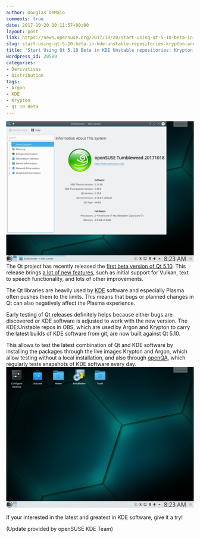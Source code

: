 ```yaml
---
author: Douglas DeMaio
comments: true
date: 2017-10-20 10:11:57+00:00
layout: post
link: https://news.opensuse.org/2017/10/20/start-using-qt-5-10-beta-in-kde-unstable-repositories-krypton-and-argon/
slug: start-using-qt-5-10-beta-in-kde-unstable-repositories-krypton-and-argon
title: 'Start Using Qt 5.10 Beta in KDE Unstable repositories: Krypton and Argon'
wordpress_id: 20589
categories:
- Derivatives
- Distribution
tags:
- Argon
- KDE
- Krypton
- QT 10 Beta
---
```


![](/wp-content/uploads/2017/10/krypton-2.png)The Qt project has recently released the [first beta version of Qt 5.10](http://blog.qt.io/blog/2017/10/09/qt-5-10-beta-released/). This release brings [a lot of new features](https://wiki.qt.io/New_Features_in_Qt_5.10), such as initial support for Vulkan, text to speech functionality, and lots of other improvements.

The Qt libraries are heavily used by [KDE](https://www.kde.org/) software and especially Plasma often pushes them to the limits. This means that bugs or planned changes in Qt can also negatively affect the Plasma experience.

Early testing of Qt releases definitely helps because either bugs are discovered or KDE software is adjusted to work with the new version. The KDE:Unstable repos in OBS, which are used by Argon and Krypton to carry the latest builds of KDE software from git, are now built against Qt 5.10.

This allows to test the latest combination of Qt and KDE software by installing the packages through the live images Krypton and Argon, which allow testing without a local installation, and also through [openQA](http://open.qa/), which regularly tests snapshots of KDE software every day.![](/wp-content/uploads/2017/10/krypton-1.png)

If your interested in the latest and greatest in KDE software, give it a try!

(Update provided by openSUSE KDE Team)
